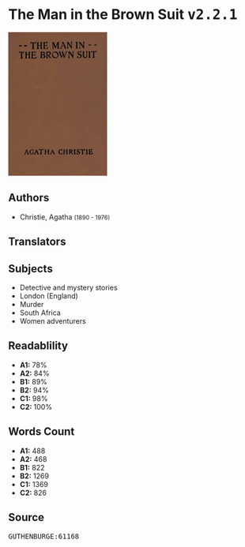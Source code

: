 # The Man in the Brown Suit <kbd>v2.2.1</kbd>

![](./cover.medium.jpg "")

## Authors


 - Christie, Agatha <small>(1890 - 1976)</small>

## Translators



## Subjects


 - Detective and mystery stories
 - London (England)
 - Murder
 - South Africa
 - Women adventurers

## Readablility


 - **A1:** 78%
 - **A2:** 84%
 - **B1:** 89%
 - **B2:** 94%
 - **C1:** 98%
 - **C2:** 100%

## Words Count


 - **A1:** 488
 - **A2:** 468
 - **B1:** 822
 - **B2:** 1269
 - **C1:** 1369
 - **C2:** 826

## Source


<kbd>GUTHENBURGE:61168</kbd>
